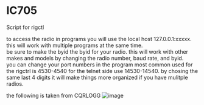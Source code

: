 # IC705
Script for rigctl

to access the radio in programs you will use the local host 127.0.0.1:xxxxx.  this will work with multiple programs at the same time.  
be sure to make the byid the byid for your radio. 
this will work with other makes and models by changing the radio number, baud rate, and byid.  
you can change your port numbers in the program most common used for the rigctrl is 4530-4540 for the telnet side use 14530-14540.  by chosing the same last 4 digits it will make things more organized if you have mulitple radios.

the following is taken from CQRLOGG
![image](https://github.com/K0QEI/IC705/assets/95934051/285c4eb6-86c9-451a-9f8f-15baff7f7c5f)
